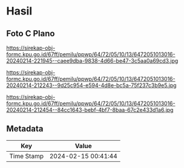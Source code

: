 # Hasil

## Foto C Plano

https://sirekap-obj-formc.kpu.go.id/67ff/pemilu/ppwp/64/72/05/10/13/6472051013016-20240214-221945--caee9dba-9838-4d66-be47-3c5aa0a69cd3.jpg

https://sirekap-obj-formc.kpu.go.id/67ff/pemilu/ppwp/64/72/05/10/13/6472051013016-20240214-212243--9d25c954-e594-4d8e-bc5a-75f237c3b9e5.jpg

https://sirekap-obj-formc.kpu.go.id/67ff/pemilu/ppwp/64/72/05/10/13/6472051013016-20240214-212454--84cc1643-bebf-4bf7-8baa-67c2e433d1a6.jpg


## Metadata

| Key        | Value               |
| ---------- | ------------------- |
| Time Stamp | 2024-02-15 00:41:44 |



